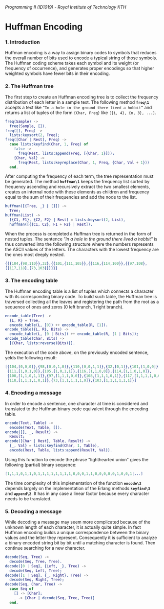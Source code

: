 *Programming II (ID1019) - Royal Institute of Technology KTH*
# Huffman Encoding


### 1. Introduction
Huffman encoding is a way to assign binary codes to symbols that reduces the overall number of bits used to encode a typical string of those symbols. The Huffman coding scheme takes each symbol and its weight (or frequency of occurrence), and generates proper encodings so that higher weighted symbols have fewer bits in their encoding.

### 2. The Huffman tree

The first step to create an Huffman encoding tree is to collect the frequency distribution of each letter in a sample text.
The following method **`freq\1`** accepts a text like `“In a hole in the ground there lived a hobbit“` and returns a list of tuples of the form `{Char, Freq}` like `[{i, 4}, {n, 3}, ...]`.

```erlang
freq(Sample) ->
  freq(Sample, []).
freq([], Freq) ->
  lists:keysort(2, Freq);
freq([Char | Rest], Freq) ->
  case lists:keyfind(Char, 1, Freq) of
    false -> 
      freq(Rest, lists:append(Freq, [{Char, 1}]));
    {Char, Val} -> 
      freq(Rest, lists:keyreplace(Char, 1, Freq, {Char, Val + 1}))
  end.
```

After computing the frequency of each term, the tree representation must be generated. The method **`huffman\1`** keeps the frequency list sorted by frequency ascending and recursively extract the two smallest elements, creates an internal node with these elements as children and frequency equal to the sum of their frequencies and add the node to the list. 
  
```erlang
huffman([{Tree, _} | []]) ->
  Tree;
huffman(List) ->
  [{C1, F1}, {C2, F2} | Rest] = lists:keysort(2, List),
  huffman([{{C1, C2}, F1 + F2} | Rest]).
```

When the process is completed a Huffman tree is returned in the form of nested tuples. The sentence *"In a hole in the ground there lived a hobbit"* is thus converted into the following structure where the numbers represents the ASCII values of the letters. The characters with the lowest frequency are the ones most deeply nested.

```erlang
{{{104,{98,110}},32},{{101,{111,105}},{{116,{114,100}},{{97,108},
{{117,118},{73,103}}}}}}
```

### 3. The encoding table

The Huffman encoding table is a list of tuples which connects a character with its corresponding binary code. To build such table, the Huffman tree is traversed collecting all the leaves and registering the path from the root as a sequence of ones and zeros (0 left branch, 1 right branch).

```erlang
encode_table(Tree) ->
  {L, R} = Tree,
  encode_table(L, [0]) ++ encode_table(R, [1]).
encode_table({L, R}, Bits) ->
  encode_table(L, [0 | Bits]) ++ encode_table(R, [1 | Bits]);
encode_table(Char, Bits) ->
  [{Char, lists:reverse(Bits)}].
```

The execution of the code above, on the previously encoded sentence, yelds the following result:

```erlang
[{104,[0,0,0]},{98,[0,0,1,0]},{110,[0,0,1,1]},{32,[0,1]},{101,[1,0,0]},
 {111,[1,0,1,0]},{105,[1,0,1,1]},{116,[1,1,0,0]},{114,[1,1,0,1,0]},
 {100,[1,1,0,1,1]},{97,[1,1,1,0,0]},{108,[1,1,1,0,1]},{117,[1,1,1,1,0,0]},
 {118,[1,1,1,1,0,1]},{73,[1,1,1,1,1,0]},{103,[1,1,1,1,1,1]}]
```

### 4. Encoding a message
In order to encode a sentence, one character at time is considered and translated to the Huffman binary code equivalent through the encoding table.

```erlang
encode(Text, Table) ->
  encode(Text, Table, []).
encode([], _, Result) ->
  Result;
encode([Char | Rest], Table, Result) ->
  {_, Val} = lists:keyfind(Char, 1, Table),
  encode(Rest, Table, lists:append(Result, Val)).
```

Using this function to encode the phrase "lighthearted union" gives the following (partial) binary sequence:
```erlang
[1,1,1,0,1,1,0,1,1,1,1,1,1,1,1,0,0,0,1,1,0,0,0,0,0,1,0,0,1|...]
```

The time complexity of this implementation of the function **`encode\2`** depends largely on the implementation of the Erlang methods **`keyfind\3`** and **`append\2`**. It has in any case a linear factor because every character needs to be translated.

### 5. Decoding a message

While decoding a message may seem more complicated because of the unknown length of each character, it is actually quite simple. In fact Huffman encoding builds a unique correspondence between the binary values and the letter they represent. Consequently it is sufficient to analyze a binary encoded string bit by bit until a matching character is found. Then continue searching for a new character.

```erlang
decode(Seq, Tree) ->
  decode(Seq, Tree, Tree).
decode([0 | Seq], {Left, _}, Tree) ->
  decode(Seq, Left, Tree);
decode([1 | Seq], {_, Right}, Tree) ->
  decode(Seq, Right, Tree);
decode(Seq, Char, Tree) ->
  case Seq of
    [] -> [Char];
    _ -> [Char | decode(Seq, Tree, Tree)]
  end.
```